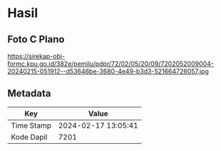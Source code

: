 # Hasil

## Foto C Plano

https://sirekap-obj-formc.kpu.go.id/382e/pemilu/pdpr/72/02/05/20/09/7202052009004-20240215-051912--d53646be-3680-4e49-b3d3-521664726057.jpg


## Metadata

| Key        | Value               |
| ---------- | ------------------- |
| Time Stamp | 2024-02-17 13:05:41 |
| Kode Dapil | 7201                |



